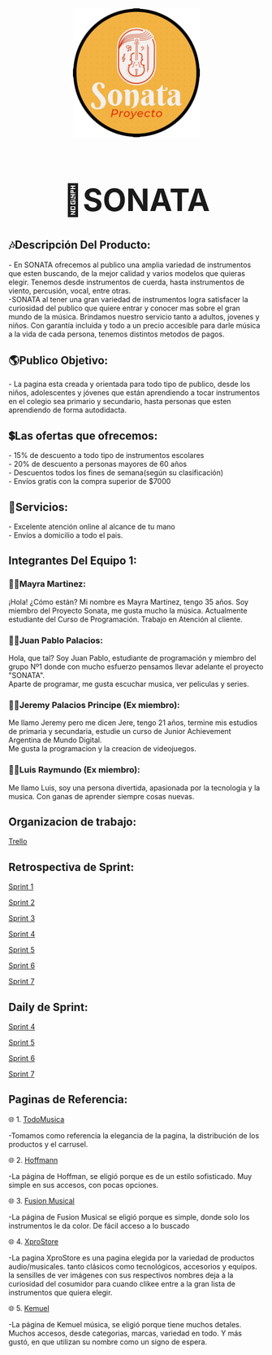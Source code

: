
<div align="center">
    <img width="250px" src="/public/img/logo/logo1.png" alt="Logo Sonata">
    <h1 text-aling="center" style="font-size: 60px;"> 🎼SONATA <h1>
</div>

<h2>🎶Descripción Del Producto:</h2>

<p>
- En SONATA ofrecemos al publico una amplia variedad de instrumentos que esten buscando, de la mejor calidad y varios modelos que quieras elegir.
Tenemos desde instrumentos de cuerda, hasta instrumentos de viento, percusión, vocal, entre otras.
<br>
-SONATA al tener una gran variedad de instrumentos logra satisfacer la curiosidad del publico que quiere entrar y conocer mas sobre el gran mundo de la música.
Brindamos nuestro servicio tanto a adultos, jovenes y niños. Con garantía incluida y todo a un precio accesible para darle música a la vida de cada persona,
tenemos distintos metodos de pagos.
</p>

<h2>🌎Publico Objetivo:</h2>  

<p>- La pagina esta creada y orientada para todo tipo de publico, desde los niños, adolescentes y jóvenes que están aprendiendo a tocar instrumentos en el colegio sea primario y secundario, hasta personas que esten aprendiendo de forma autodidacta.</p>

<h2>💲Las ofertas que ofrecemos:</h2>
<p>
- 15% de descuento a todo tipo de instrumentos escolares
 <br>
- 20% de descuento a personas mayores de 60 años
 <br>
- Descuentos todos los fines de semana(según su clasificación)
 <br>
- Envíos gratis con la compra superior de $7000
</p>
 
<h2>📍Servicios:</h2>
<p>
- Excelente atención online al alcance de tu mano
 <br>
- Envíos a domicilio a todo el pais.
</p>
 
<h2>Integrantes Del Equipo 1:</h2>  
 
<h3>👩‍💻Mayra Martinez:</h3>
<p>
¡Hola! ¿Cómo están? Mi nombre es Mayra Martínez, tengo 35 años. Soy miembro del Proyecto Sonata, me gusta mucho la música. Actualmente estudiante del Curso de Programación. Trabajo en Atención al cliente. 
</p>

<h3>👨‍💻Juan Pablo Palacios:</h3>
<p>
Hola, que tal? Soy Juan Pablo, estudiante de programación y miembro del grupo Nº1 donde con mucho esfuerzo pensamos llevar adelante el proyecto "SONATA".
<br>
Aparte de programar, me gusta escuchar musica, ver peliculas y series.
</p>

<h3>👨‍💻Jeremy Palacios Principe (Ex miembro):</h3>
<p>
Me llamo Jeremy pero me dicen Jere, tengo 21 años, termine mis estudios de primaria y secundaria, estudie un curso de Junior Achievement Argentina de Mundo Digital.
<br>
Me gusta la programacion y la creacion de videojuegos.
</p>
<h3>👨‍💻Luis Raymundo (Ex miembro):</h3>
<p>
Me llamo Luis, soy una persona divertida, apasionada por la tecnologia y la musica. Con ganas de aprender siempre cosas nuevas.
</p>

<h2>Organizacion de trabajo:</h2>  
<a href="https://trello.com/grupon1c13/" target="_blank">Trello</a>
<br>
<h2>Retrospectiva de Sprint:</h2>

[Sprint 1](./retro_daily/sprint_I.md)

[Sprint 2](./retro_daily/sprint_II.md)

[Sprint 3](./retro_daily/sprint_III.md)

[Sprint 4](./retro_daily/sprint_IV.md)

[Sprint 5](./retro_daily/sprint_V.md)

[Sprint 6](./retro_daily/sprint_VI.md)

[Sprint 7](./retro_daily/sprint_VII.md)

<h2>Daily de Sprint:</h2>

[Sprint 4](./retro_daily/daily_IV.md)

[Sprint 5](./retro_daily/daily_V.md)

[Sprint 6](./retro_daily/daily_VI.md)

[Sprint 7](./retro_daily/daily_VII.md)



<h2>Paginas de Referencia:</h2>  
 
🌐 1. <a href="https://todomusica.com.ar/" target="_blank">TodoMusica</a>
  <p>
   -Tomamos como referencia la elegancia de la pagina, la distribución de los productos y el carrusel.
  </p>
🌐 2. <a href="https://www.hoffmannmusica.com.ar/" target="_blank">Hoffmann</a>
  <p>
   -La página de Hoffman, se eligió porque es de un estilo sofisticado. Muy simple en sus accesos, con pocas opciones.
   </p>
🌐 3. <a href="https://fusionmusical.com.ar/" target="_blank">Fusion Musical</a>
   <p>
    -La página de Fusion Musical se eligió porque es simple, donde solo los instrumentos le da color. De fácil acceso a lo buscado
   </p>
🌐 4. <a href="https://ar.xprostore.com/" target="_blank">XproStore</a>
   <p>
    -La pagina XproStore es una pagina elegida por la variedad de productos audio/musicales. tanto clásicos como tecnológicos, accesorios y equipos. la sensilles de ver imágenes con sus respectivos nombres deja a la curiosidad del cosumidor para cuando clikee entre a la  gran lista de instrumentos que quiera elegir.
   </p>

🌐 5. <a href="https://kemuelmusica.com/" target="_blank">Kemuel</a>
   <p>
    -La página de Kemuel música, se eligió porque tiene muchos detales. Muchos accesos, desde categorias, marcas, variedad en todo. Y más gustó, en que utilizan su nombre como un signo de espera.
   </p>
